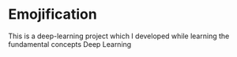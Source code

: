# Emojification
This is a deep-learning project which I developed while learning the fundamental concepts Deep Learning
